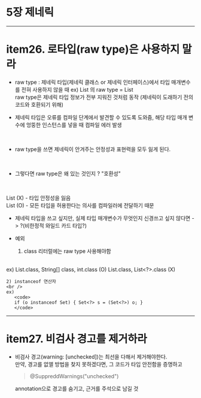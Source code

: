 # 5장 제네릭

*** 

# item26. 로타입(raw type)은 사용하지 말라
* raw type : 제네릭 타입(제네릭 클래스 or 제네릭 인터페이스)에서 타입 매개변수를 전혀 사용하지 않을 때 
ex) List<E> 의 raw type = List 
  <br />
  raw type은 제네릭 타입 정보가 전부 지워진 것처럼 동작 (제네릭이 도래하기 전의 코드와 호환되기 위해)
  <br />
  
* 제네릭 타입은 오류를 컴파일 단계에서 발견할 수 있도록 도와줌, 해당 타입 매개 변수에 엉뚱한 인스턴스를 넣을 때 컴파일 에러 발생 
<br />
  
* raw type을 쓰면 제네릭이 안겨주는 안정성과 표현력을 모두 잃게 된다. 
<br />
  
* 그렇다면 raw type은 왜 있는 것인지 ? "호환성"
<br />


List (X) - 타입 안정성을 잃음 <br /> 
List<Object> (O) - 모든 타입을 허용한다는 의사를 컴파일러에 전달하기 때문


* 제네릭 타입을 쓰고 싶지만, 실제 타입 매개변수가 무엇인지 신경쓰고 싶지 않다면 -> ?(비한정적 와일드 카드 타입?)

* 예외
  1) class 리터럴에는 raw type 사용해야함 
    <br />
ex) List.class, String[] class, int.class (O)
  List<String>.class, List<?>.class (X)
     <br />
     
    2) instanceof 연산자
    <br />
    ex)
       <code>
       if (o instanceof Set) { Set<?> s = (Set<?>) o; }
       </code>
       
***
# item27. 비검사 경고를 제거하라 

* 비검사 경고(warning: [unchecked])는 최선을 다해서 제거해야한다. <br /> 
만약, 경고를 없앨 방법을 찾지 못하겠다면, 그 코드가 타입 안전함을 증명하고 
  > @SuppreddWarnings("unchecked")
  
  annotation으로 경고를 숨기고, 근거를 주석으로 남길 것 
